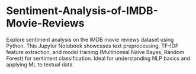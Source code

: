# Sentiment-Analysis-of-IMDB-Movie-Reviews
Explore sentiment analysis on the IMDB movie reviews dataset using Python. This Jupyter Notebook showcases text preprocessing, TF-IDF feature extraction, and model training (Multinomial Naive Bayes, Random Forest) for sentiment classification. Ideal for understanding NLP basics and applying ML to textual data.
